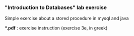 ### "Introduction to Databases" lab exercise

Simple exercise about a stored procedure in mysql and java

__*.pdf__ : exercise instruction (exercise 3e, in greek)
